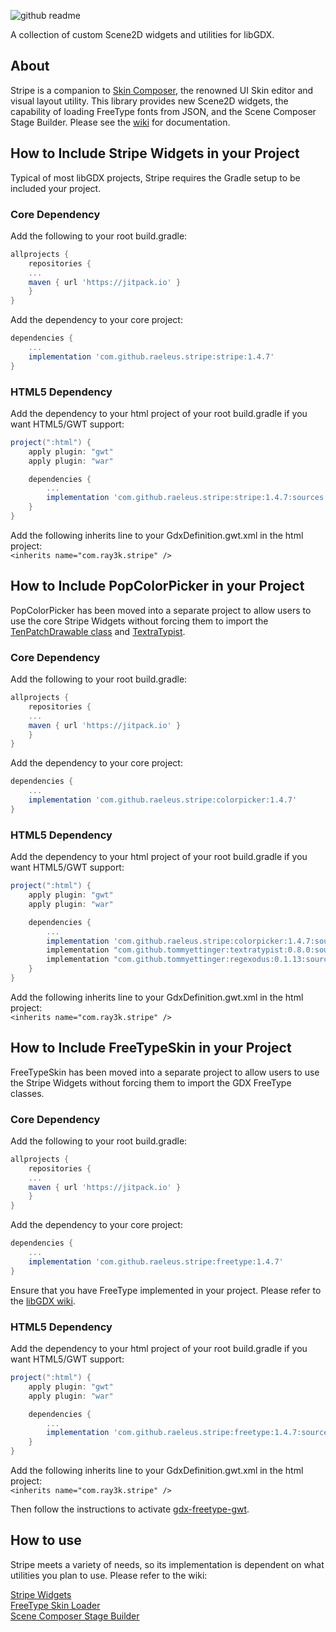 ![github readme](https://user-images.githubusercontent.com/12948924/82737029-bddada80-9ce2-11ea-98bf-b84f2c0344c6.png)

A collection of custom Scene2D widgets and utilities for libGDX.

## About

Stripe is a companion to [Skin Composer](https://github.com/raeleus/skin-composer), the renowned UI Skin editor and visual layout utility. This library provides new Scene2D widgets, the capability of loading FreeType fonts from JSON, and the Scene Composer Stage Builder. Please see the [wiki](https://github.com/raeleus/stripe/wiki) for documentation. 

## How to Include Stripe Widgets in your Project

Typical of most libGDX projects, Stripe requires the Gradle setup to be included your project.

### Core Dependency
Add the following to your root build.gradle:
```groovy
allprojects {
    repositories {
	...
	maven { url 'https://jitpack.io' }
    }
}
```

Add the dependency to your core project:
```groovy
dependencies {
    ...
    implementation 'com.github.raeleus.stripe:stripe:1.4.7'
}
```

### HTML5 Dependency
Add the dependency to your html project of your root build.gradle if you want HTML5/GWT support:
```groovy
project(":html") {
    apply plugin: "gwt"
    apply plugin: "war"

    dependencies {
        ...
        implementation 'com.github.raeleus.stripe:stripe:1.4.7:sources'
    }
}
```

Add the following inherits line to your GdxDefinition.gwt.xml in the html project:  
`
<inherits name="com.ray3k.stripe" />
`

## How to Include PopColorPicker in your Project

PopColorPicker has been moved into a separate project to allow users to use the core Stripe Widgets without forcing them to import the [TenPatchDrawable class](https://github.com/raeleus/TenPatch) and [TextraTypist](https://github.com/tommyettinger/textratypist).

### Core Dependency
Add the following to your root build.gradle:
```groovy
allprojects {
    repositories {
	...
	maven { url 'https://jitpack.io' }
    }
}
```

Add the dependency to your core project:
```groovy
dependencies {
    ...
    implementation 'com.github.raeleus.stripe:colorpicker:1.4.7'
}
```

### HTML5 Dependency
Add the dependency to your html project of your root build.gradle if you want HTML5/GWT support:
```groovy
project(":html") {
    apply plugin: "gwt"
    apply plugin: "war"

    dependencies {
        ...
        implementation 'com.github.raeleus.stripe:colorpicker:1.4.7:sources'
        implementation "com.github.tommyettinger:textratypist:0.8.0:sources"
        implementation "com.github.tommyettinger:regexodus:0.1.13:sources"
    }
}
```

Add the following inherits line to your GdxDefinition.gwt.xml in the html project:  
`
<inherits name="com.ray3k.stripe" />
`

## How to Include FreeTypeSkin in your Project

FreeTypeSkin has been moved into a separate project to allow users to use the Stripe Widgets without forcing them to import the GDX FreeType classes.

### Core Dependency
Add the following to your root build.gradle:
```groovy
allprojects {
    repositories {
	...
	maven { url 'https://jitpack.io' }
    }
}
```

Add the dependency to your core project:
```groovy
dependencies {
    ...
    implementation 'com.github.raeleus.stripe:freetype:1.4.7'
}
```
Ensure that you have FreeType implemented in your project. Please refer to the [libGDX wiki](https://libgdx.com/wiki/articles/dependency-management-with-gradle#freetypefont-gradle).

### HTML5 Dependency
Add the dependency to your html project of your root build.gradle if you want HTML5/GWT support:
```groovy
project(":html") {
    apply plugin: "gwt"
    apply plugin: "war"

    dependencies {
        ...
        implementation 'com.github.raeleus.stripe:freetype:1.4.7:sources'
    }
}
```

Add the following inherits line to your GdxDefinition.gwt.xml in the html project:  
`
<inherits name="com.ray3k.stripe" />
`

Then follow the instructions to activate [gdx-freetype-gwt](https://github.com/intrigus/gdx-freetype-gwt).

## How to use
Stripe meets a variety of needs, so its implementation is dependent on what utilities you plan to use. Please refer to the wiki:

[Stripe Widgets](https://github.com/raeleus/stripe/wiki)  
[FreeType Skin Loader](https://github.com/raeleus/skin-composer/wiki/Creating-FreeType-Fonts#using-a-custom-serializer)  
[Scene Composer Stage Builder](https://github.com/raeleus/skin-composer/wiki/Scene-Composer)
